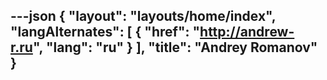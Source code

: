---json
{
  "layout": "layouts/home/index",
  "langAlternates": [
    {
      "href": "http://andrew-r.ru",
      "lang": "ru"
    }
  ],
  "title": "Andrey Romanov"
}
---
